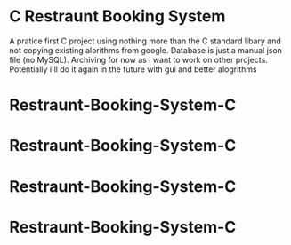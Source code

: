# C Restraunt Booking System
A pratice first C project using nothing more than the C standard libary and not copying existing alorithms from google. Database is just a manual json file (no MySQL).
Archiving for now as i want to work on other projects. Potentially i'll do it again in the future with gui and better alogrithms
# Restraunt-Booking-System-C
# Restraunt-Booking-System-C
# Restraunt-Booking-System-C
# Restraunt-Booking-System-C
